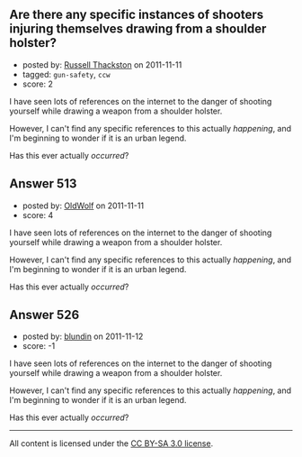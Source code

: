 ## Are there any specific instances of shooters injuring themselves drawing from a shoulder holster?

- posted by: [Russell Thackston](https://stackexchange.com/users/-1/44-russell-thackston) on 2011-11-11
- tagged: `gun-safety`, `ccw`
- score: 2

I have seen lots of references on the internet to the danger of shooting yourself while drawing a weapon from a shoulder holster. 

However, I can't find any specific references to this actually *happening*, and I'm beginning to wonder if it is an urban legend.

Has this ever actually *occurred*?


## Answer 513

- posted by: [OldWolf](https://stackexchange.com/users/-1/111-oldwolf) on 2011-11-11
- score: 4

I have seen lots of references on the internet to the danger of shooting yourself while drawing a weapon from a shoulder holster. 

However, I can't find any specific references to this actually *happening*, and I'm beginning to wonder if it is an urban legend.

Has this ever actually *occurred*?


## Answer 526

- posted by: [blundin](https://stackexchange.com/users/-1/236-blundin) on 2011-11-12
- score: -1

I have seen lots of references on the internet to the danger of shooting yourself while drawing a weapon from a shoulder holster. 

However, I can't find any specific references to this actually *happening*, and I'm beginning to wonder if it is an urban legend.

Has this ever actually *occurred*?



---

All content is licensed under the [CC BY-SA 3.0 license](https://creativecommons.org/licenses/by-sa/3.0/).

